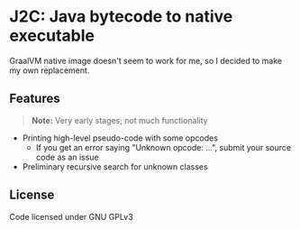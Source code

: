 # J2C: Java bytecode to native executable

GraalVM native image doesn't seem to work for me, so I decided to make my own replacement.

## Features

> **Note:** Very early stages; not much functionality

- Printing high-level pseudo-code with some opcodes
  - If you get an error saying "Unknown opcode: ...", submit your source code as an issue
- Preliminary recursive search for unknown classes

## License

Code licensed under GNU GPLv3
